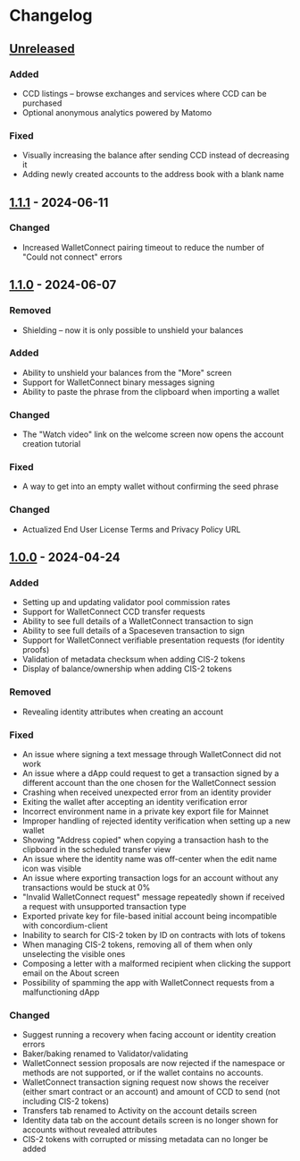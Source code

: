 # Changelog

## [Unreleased]

### Added
- CCD listings – browse exchanges and services where CCD can be purchased
- Optional anonymous analytics powered by Matomo

### Fixed
- Visually increasing the balance after sending CCD instead of decreasing it
- Adding newly created accounts to the address book with a blank name

## [1.1.1] - 2024-06-11

### Changed
- Increased WalletConnect pairing timeout to reduce the number of "Could not connect" errors

## [1.1.0] - 2024-06-07

### Removed
- Shielding – now it is only possible to unshield your balances

### Added
- Ability to unshield your balances from the "More" screen
- Support for WalletConnect binary messages signing
- Ability to paste the phrase from the clipboard when importing a wallet

### Changed
- The "Watch video" link on the welcome screen now opens the account creation tutorial

### Fixed
- A way to get into an empty wallet without confirming the seed phrase

### Changed
- Actualized End User License Terms and Privacy Policy URL

## [1.0.0] - 2024-04-24

### Added
- Setting up and updating validator pool commission rates
- Support for WalletConnect CCD transfer requests
- Ability to see full details of a WalletConnect transaction to sign
- Ability to see full details of a Spaceseven transaction to sign
- Support for WalletConnect verifiable presentation requests (for identity proofs)
- Validation of metadata checksum when adding CIS-2 tokens
- Display of balance/ownership when adding CIS-2 tokens

### Removed
- Revealing identity attributes when creating an account

### Fixed
- An issue where signing a text message through WalletConnect did not work
- An issue where a dApp could request to get a transaction signed by a different account than the one chosen for the WalletConnect session
- Crashing when received unexpected error from an identity provider
- Exiting the wallet after accepting an identity verification error
- Incorrect environment name in a private key export file for Mainnet
- Improper handling of rejected identity verification when setting up a new wallet
- Showing "Address copied" when copying a transaction hash to the clipboard in the scheduled transfer view
- An issue where the identity name was off-center when the edit name icon was visible
- An issue where exporting transaction logs for an account without any transactions would be stuck at 0%
- "Invalid WalletConnect request" message repeatedly shown if received a request with unsupported transaction type
- Exported private key for file-based initial account being incompatible with concordium-client
- Inability to search for CIS-2 token by ID on contracts with lots of tokens
- When managing CIS-2 tokens, removing all of them when only unselecting the visible ones
- Composing a letter with a malformed recipient when clicking the support email on the About screen
- Possibility of spamming the app with WalletConnect requests from a malfunctioning dApp

### Changed
- Suggest running a recovery when facing account or identity creation errors
- Baker/baking renamed to Validator/validating
- WalletConnect session proposals are now rejected if the namespace or methods are not supported, or if the wallet contains no accounts.
- WalletConnect transaction signing request now shows the receiver
(either smart contract or an account) and amount of CCD to send (not including CIS-2 tokens)
- Transfers tab renamed to Activity on the account details screen
- Identity data tab on the account details screen is no longer shown for accounts without revealed attributes
- CIS-2 tokens with corrupted or missing metadata can no longer be added

[Unreleased]: https://github.com/Concordium/cryptox-android/compare/1.1.1...HEAD
[1.1.1]: https://github.com/Concordium/cryptox-android/compare/1.1.0...1.1.1
[1.1.0]: https://github.com/Concordium/cryptox-android/compare/1.0.0...1.1.0
[1.0.0]: https://github.com/Concordium/cryptox-android/compare/0.6.1-qa.5...1.0.0

